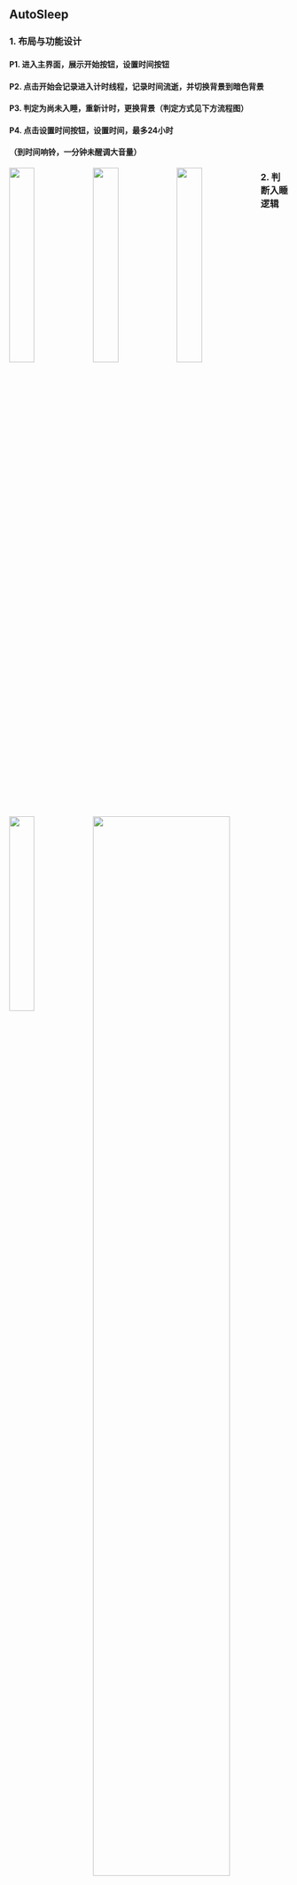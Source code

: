 ## AutoSleep

### 1. 布局与功能设计

#### P1. 进入主界面，展示开始按钮，设置时间按钮

#### P2. 点击开始会记录进入计时线程，记录时间流逝，并切换背景到暗色背景

#### P3. 判定为尚未入睡，重新计时，更换背景（判定方式见下方流程图）

#### P4. 点击设置时间按钮，设置时间，最多24小时

#### （到时间响铃，一分钟未醒调大音量）

<img src="https://s2.loli.net/2022/04/25/p7ihtGZHdkxIq6D.jpg" style="width:30%;float:left;"><img src="https://s2.loli.net/2022/04/25/npR8gkGJsfEbULY.jpg" style="width:30%;float:left;" >

<img src="https://s2.loli.net/2022/04/25/8WaXtNhrf172yOF.jpg" style="width:30%;float:left;" ><img src="https://s2.loli.net/2022/04/25/kjYCxd4J8cKrBtH.jpg" style="width:30%;float:left;">
### 2. 判断入睡逻辑


<img src="https://s2.loli.net/2022/04/25/xHUOvRIthfsSYl4.png" style="width:70%;" >


### 3. 代码实现

#### 3.1 协作线程通信关系图解

<img src="https://s2.loli.net/2022/04/25/Lt4imQuP2q3nEAF.png" alt="未命名文件" style="zoom:50%;" />

#### 3.2 关键代码实现

##### 3.2.1 播放音乐，调大音量

```java
// 播放闹钟音乐
MediaPlayer m = null;
if(!alarmStart) {
    m = MediaPlayer.create(MainActivity.this, R.raw.alarm);
    m.setLooping(true);
    m.start();
    alarmStart = true;
}
// 一分钟未醒，获取最大音量，并设置为最大
while(!wakeup) {
    try {
        sleep(1000);
        cnt++;
        AudioManager am=(AudioManager)getSystemService(Context.AUDIO_SERVICE);
        int maxVolume = am.getStreamMaxVolume(AudioManager.STREAM_MUSIC);
        if(cnt > 60) {
            am.setStreamVolume(AudioManager.STREAM_MUSIC, maxVolume, AudioManager.FLAG_PLAY_SOUND);
        }
    } catch (InterruptedException e) {
        e.printStackTrace();
    }
}
```

##### 3.2.1 获取加速度传感器，并根据阈值做出响应

```java
public void MoveThread() {
        SensorManager sm = (SensorManager) getSystemService(Context.SENSOR_SERVICE);
        Sensor s = sm.getDefaultSensor(Sensor.TYPE_ACCELEROMETER);
        SensorEventListener el = new SensorEventListener() {
            @Override
            public void onSensorChanged(SensorEvent e) {
                if(userCheck) {
                    if(e.sensor.getType() == Sensor.TYPE_ACCELEROMETER){
                        float x = e.values[0];
                        float y = e.values[1];
                        float z = e.values[2];
                        if ((Math.abs(x)>12||Math.abs(y)>12||Math.abs(z)>12)) {
                            isReset = true;
                            running = false;
                            unMove = false;
                            start.callOnClick();
                        } else {
                            if(!startEnd) {
                                running = true;
                            }
                        }
                    }
                }
            }
            @Override
            public void onAccuracyChanged(Sensor sensor, int i) {
            }
        };
        sm.registerListener(el,s,SensorManager.SENSOR_DELAY_UI);
    }
```

##### 3.2.2 获取屏幕状态，做忘记关闭熄屏判断

```java
KeyguardManager mKeyguardManager = (KeyguardManager) getSystemService (Context. KEYGUARD_SERVICE);
boolean flag = mKeyguardManager.inKeyguardRestrictedInputMode();
```

##### 3.3.3 修改背景颜色前需要清空背景，不然会造成颜色叠加

```java
all.setBackgroundResource(0);
all.setBackgroundColor(R.color.sleep);
```

### 4. 总结

这个项目还有很多不成熟的地方，判断入睡逻辑不够完备，并且如果可以根据睡眠时间长度动态响应，会更好。

使用线程过多，对资源有一定的消耗，并且线程间通信逻辑比较混乱，不利于修改。







